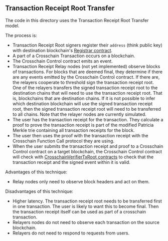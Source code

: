 Transaction Receipt Root Transfer
------------------------------
The code in this directory uses the Transaction Receipt Root Transfer model.

The process is:
* Transaction Receipt Root signers register their `address` (think public key) with destination blockchain's 
  [Registrar contract](https://github.com/ConsenSys/gpact/blob/main/messaging/attestor-sign/src/main/solidity/AttestorSignRegistrar.sol).
* A part of a Crosschain Transaction occurs on a blockchain. 
* The Crosschain Control contract emits an event.
* Transaction Receipt Relay nodes (not yet implemented) observe blocks of transactions.
  For blocks that are deemed final, they determine if there are any events emitted by the 
  Crosschain Control contract. If there are, the relayers cooperate to 
  threshold sign the transaction receipt root. One of the relayers transfers
  the signed transaction receipt root to the destination chains that will
  need to use the transaction receipt root. That is, blockchains that are 
  destination chains. If it is not possible to infer which destination 
  blockchain will use the signed transaction receipt root, then the 
  signed transaction receipt root will need to be transferred to all chains.
  Note that the relayer nodes are currently simulated.
* The user has the transaction receipt for the transaction. They calculate
  a proof to prove the transaction receipt is part of the modified Patricia 
  Merkle trie containing all transaction receipts for the block.  
* The user then uses the proof with the transaction receipt with the
  Crosschain Function Call protocol they are using.
* When the user submits the transaction receipt and proof to a 
  Crosschain Control contract on 
  a target blockchain, the Crosschain Control contract will check with 
  [CrosschainVerifierTxRoot contracts](https://github.com/ConsenSys/gpact/blob/main/messaging/txroot-transfer/src/main/solidity/CrosschainVerifierTxRoot.sol)
  to check that the transaction receipt and the signed event within it is valid. 
  
Advantages of this technique: 
* Relay nodes only need to observe block headers and act on them.
  
Disadvantages of this technique:  
* Higher latency. The transaction receipt root needs to be transferred first
  in one transaction. The user is likely to want this to become final. 
  Then the transaction receipt itself can be used as part of a crosschain
  transaction. 
* Relayers nodes do not need to observe each transaction on the source 
  blockchain.
* Relayers do not need to respond to requests from users. 

  